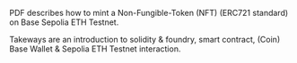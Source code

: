 PDF describes how to mint a Non-Fungible-Token (NFT) (ERC721 standard) on Base Sepolia ETH Testnet. 

Takeways are an introduction to solidity & foundry, smart contract, (Coin) Base Wallet & Sepolia ETH Testnet interaction.
